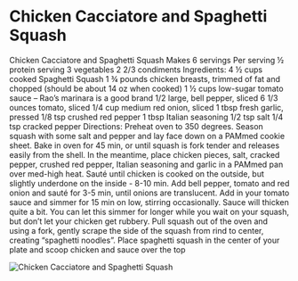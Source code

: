 # Chicken Cacciatore and Spaghetti Squash

Chicken Cacciatore and Spaghetti Squash
Makes 6 servings
Per serving
½ protein serving
3 vegetables
2 2/3 condiments
Ingredients:
4 ½ cups cooked Spaghetti Squash
1 ¾ pounds chicken breasts, trimmed of fat and chopped (should be about 14 oz when cooked)
1 ½ cups low-sugar tomato sauce – Rao’s marinara is a good brand
1/2 large, bell pepper, sliced
6 1/3 ounces tomato, sliced
1/4 cup medium red onion, sliced
1 tbsp fresh garlic, pressed
1/8 tsp crushed red pepper
1 tbsp Italian seasoning
1/2 tsp salt
1/4 tsp cracked pepper
Directions:
Preheat oven to 350 degrees. Season squash with some salt and pepper and lay face down on a PAMmed cookie sheet. Bake in oven for 45 min, or until squash is fork tender and releases easily from the shell.
In the meantime, place chicken pieces, salt, cracked pepper, crushed red pepper, Italian seasoning and garlic in a PAMmed pan over med-high heat. Sauté until chicken is cooked on the outside, but slightly underdone on the inside - 8-10 min. Add bell pepper, tomato and red onion and sauté for 3-5 min, until onions are translucent. Add in your tomato sauce and simmer for 15 min on low, stirring occasionally. Sauce will thicken quite a bit. You can let this simmer for longer while you wait on your squash, but don’t let your chicken get rubbery.
Pull squash out of the oven and using a fork, gently scrape the side of the squash from rind to center, creating “spaghetti noodles”. Place spaghetti squash in the center of your plate and scoop chicken and sauce over the top

![Chicken Cacciatore and Spaghetti Squash](./Chicken%20Cacciatore%20and%20Spaghetti%20Squash.png)

